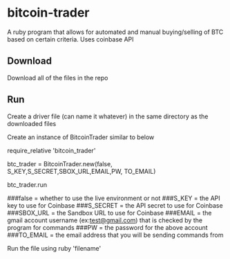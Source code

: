 # bitcoin-trader
A ruby program that allows for automated and manual buying/selling of BTC based on certain criteria. Uses coinbase API

## Download
Download all of the files in the repo

## Run
Create a driver file (can name it whatever) in the same directory as the downloaded files

Create an instance of BitcoinTrader similar to below

require_relative 'bitcoin_trader'

btc_trader = BitcoinTrader.new(false, S_KEY,S_SECRET,SBOX_URL,EMAIL,PW, TO_EMAIL)

btc_trader.run


###false = whether to use the live environment or not
###S_KEY = the API key to use for Coinbase
###S_SECRET = the API secret to use for Coinbase
###SBOX_URL = the Sandbox URL to use for Coinbase
###EMAIL = the gmail account username (ex:test@gmail.com) that is checked by the program for commands
###PW = the password for the above account
###TO_EMAIL = the email address that you will be sending commands from

Run the file using ruby 'filename'
